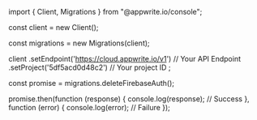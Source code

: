 import { Client,  Migrations } from "@appwrite.io/console";

const client = new Client();

const migrations = new Migrations(client);

client
    .setEndpoint('https://cloud.appwrite.io/v1') // Your API Endpoint
    .setProject('5df5acd0d48c2') // Your project ID
;

const promise = migrations.deleteFirebaseAuth();

promise.then(function (response) {
    console.log(response); // Success
}, function (error) {
    console.log(error); // Failure
});